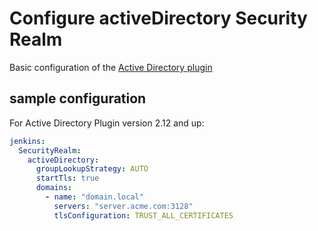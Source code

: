# Configure activeDirectory Security Realm

Basic configuration of the [Active Directory plugin](https://wiki.jenkins.io/display/JENKINS/Active+Directory+Plugin)

## sample configuration

For Active Directory Plugin version 2.12 and up:
```yaml
jenkins:
  SecurityRealm:
    activeDirectory:
      groupLookupStrategy: AUTO
      startTls: true
      domains:
        - name: "domain.local"
          servers: "server.acme.com:3128"
          tlsConfiguration: TRUST_ALL_CERTIFICATES
```
